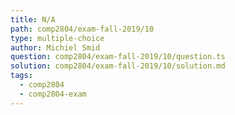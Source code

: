 ```yaml
---
title: N/A
path: comp2804/exam-fall-2019/10
type: multiple-choice
author: Michiel Smid
question: comp2804/exam-fall-2019/10/question.ts
solution: comp2804/exam-fall-2019/10/solution.md
tags:
  - comp2804
  - comp2804-exam
---
```

